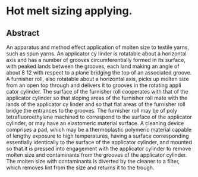 # Hot melt sizing applying.

## Abstract
An apparatus and method effect application of molten size to textile yarns, such as spun yarns. An applicator cy linder is rotatable about a horizontal axis and has a number of grooves circumferentially formed in its surface, with peaked lands between the grooves, each land making an angle of about 8 12 with respect to a plane bridging the top of an associated groove. A furnisher roll, also rotatable about a horizontal axis, picks up molten size from an open top through and delivers it to grooves in the rotating appli cator cylinder. The surface of the furnisher roll cooperates with that of the applicator cylinder so that sloping areas of the furnisher roll mate with the lands of the applicator cy linder and so that flat areas of the furnisher roll bridge the entrances to the grooves. The furnisher roll may be of poly tetrafluoroethylene machined to correspond to the surface of the applicator cylinder, or may have an elastomeric material surface. A cleaning device comprises a pad, which may be a thermoplastic polymeric material capable of lengthy exposure to high temperatures, having a surface corresponding essentially identically to the surface of the applicator cylinder, and mounted so that it is pressed into engagement with the applicator cylinder to remove molten size and contaminants from the grooves of the applicator cylinder. The molten size with contaminants is diverted by the cleaner to a filter, which removes lint from the size and returns it to the trough.